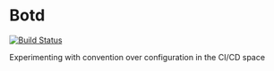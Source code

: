 # Botd

[![Build Status](http://dronek.ipedrazas.k8s.co.uk/api/badges/ipedrazas/botd/status.svg)](http://dronek.ipedrazas.k8s.co.uk/ipedrazas/botd)

Experimenting with convention over configuration in the CI/CD space


